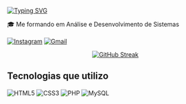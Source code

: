 [![Typing SVG](https://readme-typing-svg.herokuapp.com?font=Fira+Code&weight=300&pause=1000&color=1841fb&width=435&lines=Ol%C3%A1!+Eu+sou+a+Isabela+%F0%9F%8C%BB)](https://git.io/typing-svg)

🎓 Me formando em Análise e Desenvolvimento de Sistemas
<br><br>
[![Instagram](https://img.shields.io/badge/Instagram-E4405F?style=for-the-badge&logo=instagram&logoColor=white)](https://www.instagram.com/isabelaovc07/)
[![Gmail](https://img.shields.io/badge/Gmail-D14836?style=for-the-badge&logo=gmail&logoColor=white)](mailto:isabelaovc9@gmail.com?subject=Assunto&body=Mensagem)


<div align="center">

[![GitHub Streak](https://github-readme-streak-stats.herokuapp.com?user=isabelaCosta95&theme=radical)](https://git.io/streak-stats)
</div>


## Tecnologias que utilizo

<div style="display: inline-block;">
    <img align="center" alt="HTML5" src="https://img.shields.io/badge/HTML5-E34F26?style=for-the-badge&logo=html5&logoColor=white">
    <img align="center" alt="CSS3" src="https://img.shields.io/badge/CSS3-1572B6?style=for-the-badge&logo=css3&logoColor=white">
    <img align="center" alt="PHP" src="https://img.shields.io/badge/PHP-777BB4?style=for-the-badge&logo=php&logoColor=white">
    <img align="center" alt="MySQL" src="https://img.shields.io/badge/MySQL-00000F?style=for-the-badge&logo=mysql&logoColor=white">
</div>

